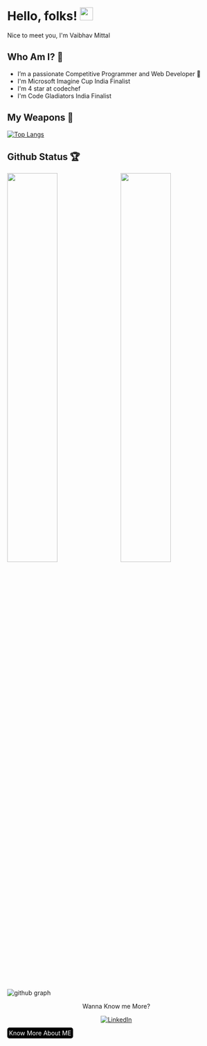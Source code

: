 # Hello, folks! <img src="https://raw.githubusercontent.com/MartinHeinz/MartinHeinz/master/wave.gif" width="30px">

Nice to meet you, I'm Vaibhav Mittal

## Who Am I? 🤠

- I’m a passionate Competitive Programmer and Web Developer 🚀 
- I'm Microsoft Imagine Cup India Finalist
- I'm 4 star at codechef
- I'm Code Gladiators India Finalist

## My Weapons 🌟

[![Top Langs](https://github-readme-stats.vercel.app/api/top-langs/?username=VaibhavMittal20&theme=react)](https://github.com/VaibhavMittal20/github-readme-stats)
 
## Github Status 🏆

<img  src="https://github-readme-stats.vercel.app/api?username=VaibhavMittal20&show_icons=true&hide_border=true&theme=react" width="48%" align="right" >
<img  src="https://github-readme-streak-stats.herokuapp.com/?user=VaibhavMittal20&theme=react" width="48%" >
<br>

![github graph](https://activity-graph.herokuapp.com/graph?username=VaibhavMittal20&theme=react-dark)
<br>

<p align="center">Wanna Know me More?</p>

<p align="center">
  
<a href="https://www.linkedin.com/in/vaibhav-mittal-00b6661aa/">
<img src="https://img.shields.io/badge/-LinkedIn-%233781da" alt="LinkedIn"/></a>  

<a href="https://www.smartr.me/public/profiles/shubham.choudhary107" style="background-color: black;
    color: white;
    text-decoration: none;
    padding: 4px;
    border-radius: 5px;">
Know More About ME</a>  
</p>
